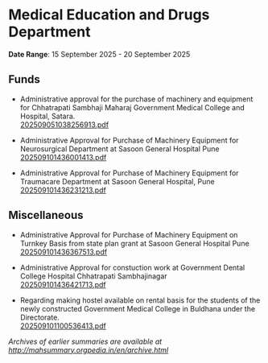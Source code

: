# Medical Education and Drugs Department

**Date Range**: 15 September 2025 - 20 September 2025


## Funds
- Administrative approval for the purchase of machinery and equipment for Chhatrapati Sambhaji Maharaj Government Medical College and Hospital, Satara.\
  [202509051038256913.pdf](https://gr.maharashtra.gov.in/Site/Upload/Government%20Resolutions/English/202509051038256913.pdf)

- Administrative Approval for Purchase of Machinery  Equipment for Neurosurgical Department at Sasoon General Hospital Pune\
  [202509101436001413.pdf](https://gr.maharashtra.gov.in/Site/Upload/Government%20Resolutions/English/202509101436001413.pdf)

- Administrative Approval for Purchase of Machinery  Equipment for Traumacare Department at Sasoon General Hospital, Pune\
  [202509101436231213.pdf](https://gr.maharashtra.gov.in/Site/Upload/Government%20Resolutions/English/202509101436231213.pdf)

## Miscellaneous
- Administrative Approval for Purchase of Machinery  Equipment on Turnkey Basis from state plan grant at Sasoon General Hospital Pune\
  [202509101436367513.pdf](https://gr.maharashtra.gov.in/Site/Upload/Government%20Resolutions/English/202509101436367513.pdf)

- Administrative Approval for constuction work at Government Dental College  Hospital Chhatrapati Sambhajinagar\
  [202509101436421713.pdf](https://gr.maharashtra.gov.in/Site/Upload/Government%20Resolutions/English/202509101436421713.pdf)

- Regarding making hostel available on rental basis for the students of the newly constructed Government Medical College in Buldhana under the Directorate.\
  [202509101100536413.pdf](https://gr.maharashtra.gov.in/Site/Upload/Government%20Resolutions/English/202509101100536413.pdf)


*Archives of earlier summaries are available at http://mahsummary.orgpedia.in/en/archive.html*